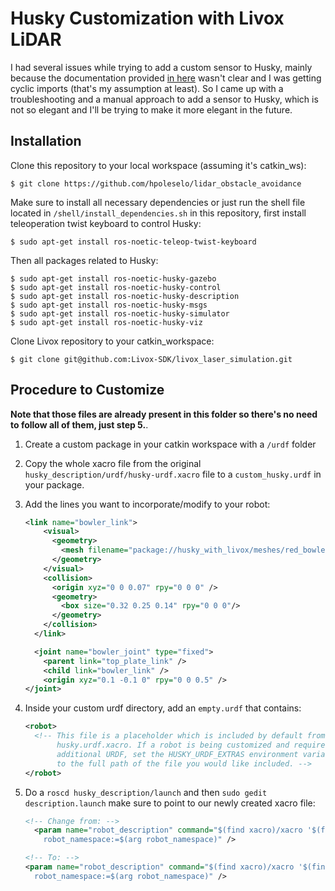 # Husky Customization with Livox LiDAR

I had several issues while trying to add a custom sensor to Husky, mainly because the documentation provided [in here](https://www.clearpathrobotics.com/assets/guides/kinetic/husky/CustomizeHuskyConfig.html) wasn't clear and I was getting cyclic imports (that's my assumption at least).
So I came up with a troubleshooting and a manual approach to add a sensor to Husky, which is not so elegant and I'll be trying to make it more elegant in the future.

## Installation

Clone this repository to your local workspace (assuming it's catkin_ws):

` $ git clone https://github.com/hpoleselo/lidar_obstacle_avoidance `

Make sure to install all necessary dependencies or just run the shell file located in `/shell/install_dependencies.sh` in this repository, first install teleoperation twist keyboard to control Husky:

` $ sudo apt-get install ros-noetic-teleop-twist-keyboard `

Then all packages related to Husky:

```shell
$ sudo apt-get install ros-noetic-husky-gazebo
$ sudo apt-get install ros-noetic-husky-control
$ sudo apt-get install ros-noetic-husky-description
$ sudo apt-get install ros-noetic-husky-msgs
$ sudo apt-get install ros-noetic-husky-simulator
$ sudo apt-get install ros-noetic-husky-viz
```

Clone Livox repository to your catkin_workspace:

`$ git clone git@github.com:Livox-SDK/livox_laser_simulation.git`

## Procedure to Customize

**Note that those files are already present in this folder so there's no need to follow all of them, just step 5.**.

1. Create a custom package in your catkin workspace with a `/urdf` folder
2. Copy the whole xacro file from the original `husky_description/urdf/husky-urdf.xacro` file to a `custom_husky.urdf` in your package.
3. Add the lines you want to incorporate/modify to your robot:
    
    ```xml
    <link name="bowler_link">
        <visual>
          <geometry>
            <mesh filename="package://husky_with_livox/meshes/red_bowler.dae" />
          </geometry>
        </visual>
        <collision>
          <origin xyz="0 0 0.07" rpy="0 0 0" />
          <geometry>
            <box size="0.32 0.25 0.14" rpy="0 0 0"/>
          </geometry>
        </collision>
      </link>
    
      <joint name="bowler_joint" type="fixed">
        <parent link="top_plate_link" />
        <child link="bowler_link" />
        <origin xyz="0.1 -0.1 0" rpy="0 0 0.5" />
    </joint>
    ```
    
4. Inside your custom urdf directory, add an `empty.urdf` that contains:
    
    ```xml
    <robot>
      <!-- This file is a placeholder which is included by default from
           husky.urdf.xacro. If a robot is being customized and requires
           additional URDF, set the HUSKY_URDF_EXTRAS environment variable
           to the full path of the file you would like included. -->
    </robot>
    ```
    
5. Do a `roscd husky_description/launch` and then `sudo gedit description.launch` make sure to point to our newly created xacro file:
    
    ```xml
    <!-- Change from: -->
      <param name="robot_description" command="$(find xacro)/xacro '$(find husky_description)/urdf/husky.urdf.xacro'
        robot_namespace:=$(arg robot_namespace)" />
    
    <!-- To: -->
    <param name="robot_description" command="$(find xacro)/xacro '$(find husky_with_livox)/urdf/custom_description.urdf.xacro'
      robot_namespace:=$(arg robot_namespace)" />
    ```